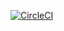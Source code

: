 [![CircleCI](https://circleci.com/gh/reshufflehq/blank.svg?style=svg)](https://circleci.com/gh/reshufflehq/blank)
